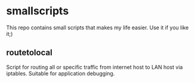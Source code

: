 # smallscripts

This repo contains small scripts that makes my life easier. Use it if you like it;)

## routetolocal

Script for routing all or specific traffic from internet host to LAN host via iptables. Suitable for application debugging.

